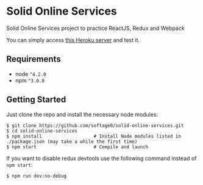 Solid Online Services
=====================

Solid Online Services project to practice ReactJS, Redux and Webpack

You can simply access [this Heroku server](https://solid-services.herokuapp.com/) and test it.


Requirements
------------

* node `^4.2.0`
* npm `^3.0.0`


Getting Started
---------------

Just clone the repo and install the necessary node modules:

```shell
$ git clone https://github.com/softage0/solid-online-services.git
$ cd solid-online-services
$ npm install                   # Install Node modules listed in ./package.json (may take a while the first time)
$ npm start                     # Compile and launch
```

If you want to disable redux devtools use the following command instead of `npm start`:

```shell
$ npm run dev:no-debug
```
